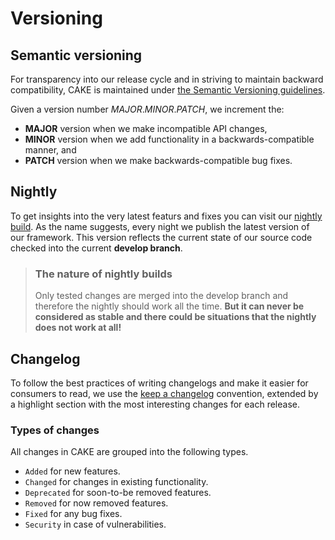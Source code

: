 # Versioning

## Semantic versioning

For transparency into our release cycle and in striving to maintain backward compatibility, CAKE is maintained under [the Semantic Versioning guidelines](https://semver.org/).

Given a version number _MAJOR_._MINOR_._PATCH_, we increment the:

* **MAJOR** version when we make incompatible API changes,
* **MINOR** version when we add functionality in a backwards-compatible manner, and
* **PATCH** version when we make backwards-compatible bug fixes.

## Nightly

To get insights into the very latest featurs and fixes you can visit our [nightly build](https://nightly.cake.schwarz/). As the name suggests, every night we publish the latest version of our framework. This version reflects the current state of our source code checked into the current **develop branch**.

> ### The nature of nightly builds
>
> Only tested changes are merged into the develop branch and therefore the nightly should work all the time. **But it can never be considered as stable and there could be situations that the nightly does not work at all!**

## Changelog

To follow the best practices of writing changelogs and make it easier for consumers to read, we use the [keep a changelog](https://keepachangelog.com/en/1.0.0/) convention, extended by a highlight section with the most interesting changes for each release.

### Types of changes

All changes in CAKE are grouped into the following types.

* `Added` for new features.
* `Changed` for changes in existing functionality.
* `Deprecated` for soon-to-be removed features.
* `Removed` for now removed features.
* `Fixed` for any bug fixes.
* `Security` in case of vulnerabilities.
